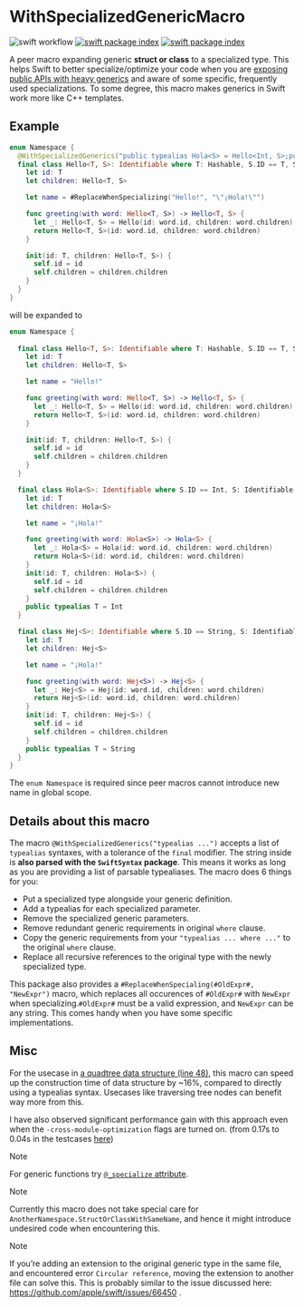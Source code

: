 # WithSpecializedGenericMacro

<img src="https://github.com/li3zhen1/SpecializedGenericMacros/actions/workflows/swift.yml/badge.svg" alt="swift workflow"> <a href="https://swiftpackageindex.com/li3zhen1/WithSpecializedGeneric"><img src="https://img.shields.io/endpoint?url=https%3A%2F%2Fswiftpackageindex.com%2Fapi%2Fpackages%2Fli3zhen1%2FWithSpecializedGeneric%2Fbadge%3Ftype%3Dswift-versions" alt="swift package index"></a> <a href="https://swiftpackageindex.com/li3zhen1/WithSpecializedGeneric"><img src="https://img.shields.io/endpoint?url=https%3A%2F%2Fswiftpackageindex.com%2Fapi%2Fpackages%2Fli3zhen1%2FWithSpecializedGeneric%2Fbadge%3Ftype%3Dplatforms" alt="swift package index"></a>
 
A peer macro expanding generic **struct or class** to a specialized type. This helps Swift to better specialize/optimize your code when you are [exposing public APIs with heavy generics](https://forums.swift.org/t/brave-new-world-best-practices-for-cross-module-optimization/66869) and aware of some specific, frequently used specializations. To some degree, this macro makes generics in Swift work more like C++ templates.

## Example

```swift
enum Namespace {
  @WithSpecializedGenerics("public typealias Hola<S> = Hello<Int, S>;public typealias Hej<S> = Hello<String, S>")
  final class Hello<T, S>: Identifiable where T: Hashable, S.ID == T, S: Identifiable {
    let id: T
    let children: Hello<T, S>

    let name = #ReplaceWhenSpecializing("Hello!", "\"¡Hola!\"")

    func greeting(with word: Hello<T, S>) -> Hello<T, S> {
      let _: Hello<T, S> = Hello(id: word.id, children: word.children)
      return Hello<T, S>(id: word.id, children: word.children)
    }

    init(id: T, children: Hello<T, S>) {
      self.id = id
      self.children = children.children
    }
  }
}
```

will be expanded to

```swift
enum Namespace {
    
  final class Hello<T, S>: Identifiable where T: Hashable, S.ID == T, S: Identifiable {
    let id: T
    let children: Hello<T, S>

    let name = "Hello!"

    func greeting(with word: Hello<T, S>) -> Hello<T, S> {
      let _: Hello<T, S> = Hello(id: word.id, children: word.children)
      return Hello<T, S>(id: word.id, children: word.children)
    }

    init(id: T, children: Hello<T, S>) {
      self.id = id
      self.children = children.children
    }
  }

  final class Hola<S>: Identifiable where S.ID == Int, S: Identifiable {
    let id: T
    let children: Hola<S>

    let name = "¡Hola!"

    func greeting(with word: Hola<S>) -> Hola<S> {
      let _: Hola<S> = Hola(id: word.id, children: word.children)
      return Hola<S>(id: word.id, children: word.children)
    }
    init(id: T, children: Hola<S>) {
      self.id = id
      self.children = children.children
    }
    public typealias T = Int
  }

  final class Hej<S>: Identifiable where S.ID == String, S: Identifiable {
    let id: T
    let children: Hej<S>

    let name = "¡Hola!"

    func greeting(with word: Hej<S>) -> Hej<S> {
      let _: Hej<S> = Hej(id: word.id, children: word.children)
      return Hej<S>(id: word.id, children: word.children)
    }
    init(id: T, children: Hej<S>) {
      self.id = id
      self.children = children.children
    }
    public typealias T = String
  }
}
```

The `enum Namespace` is required since peer macros cannot introduce new name in global scope.


## Details about this macro


The macro `@WithSpecializedGenerics("typealias ...")` accepts a list of `typealias` syntaxes, with a tolerance of the `final` modifier. The string inside is **also parsed with the `SwiftSyntax` package**. This means it works as long as you are providing a list of parsable typealiases. The macro does 6 things for you: 

- Put a specialized type alongside your generic definition.
- Add a typealias for each specialized parameter. 
- Remove the specialized generic parameters.
- Remove redundant generic requirements in original `where` clause.
- Copy the generic requirements from your `"typealias ... where ..."` to the original `where` clause.
- Replace all recursive references to the original type with the newly specialized type.

This package also provides a `#ReplaceWhenSpecialing(#OldExpr#, "NewExpr")` macro, which replaces all occurences of `#OldExpr#` with `NewExpr` when specializing.`#OldExpr#` must be a valid expression, and `NewExpr` can be any string. This comes handy when you have some specific implementations. 



## Misc

For the usecase in [a quadtree data structure (line 48)](https://github.com/li3zhen1/Grape/blob/WithSpecializedGeneric/Sources/NDTree/KDTree.swift), this macro can speed up the construction time of data structure by ~16%, compared to directly using a typealias syntax. Usecases like traversing tree nodes can benefit way more from this.

I have also observed significant performance gain with this approach even when the `-cross-module-optimization` flags are turned on. (from 0.17s to 0.04s in the testcases [here](https://github.com/li3zhen1/Grape/blob/WithSpecializedGeneric/Tests/ForceSimulationTests/MiserableGraphTest.swift))

> [!NOTE]
> For generic functions try [`@_specialize` attribute](https://github.com/apple/swift/blob/main/docs/ReferenceGuides/UnderscoredAttributes.md#_specialize).


> [!NOTE]
> Currently this macro does not take special care for `AnotherNamespace.StructOrClassWithSameName`, and hence it might introduce undesired code when encountering this.


> [!NOTE]
> If you’re adding an extension to the original generic type in the same file, and encountered error `Circular reference`, moving the extension to another file can solve this. This is probably similar to the issue discussed here: https://github.com/apple/swift/issues/66450 .
